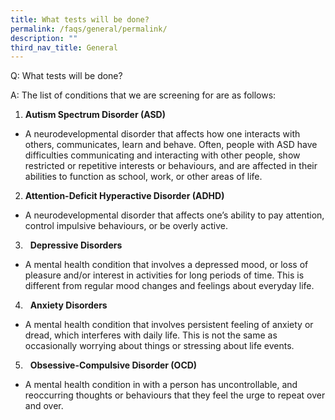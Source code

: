 ```yaml
---
title: What tests will be done?
permalink: /faqs/general/permalink/
description: ""
third_nav_title: General
---
```

Q: What tests will be done?

A: The list of conditions that we are screening for are as follows:

1.  **Autism Spectrum Disorder (ASD)**
* A neurodevelopmental disorder that affects how one interacts with others, communicates, learn and behave. Often, people with ASD have difficulties communicating and interacting with other people, show restricted or repetitive interests or behaviours, and are affected in their abilities to function as school, work, or other areas of life.

2.  **Attention-Deficit Hyperactive Disorder (ADHD)**
*  A neurodevelopmental disorder that affects one’s ability to pay attention, control impulsive behaviours, or be overly active.

3.   **Depressive Disorders**
* A mental health condition that involves a depressed mood, or loss of pleasure and/or interest in activities for long periods of time. This is different from regular mood changes and feelings about everyday life.

4.   **Anxiety Disorders**

*  A mental health condition that involves persistent feeling of anxiety or dread, which interferes with daily life. This is not the same as occasionally worrying about things or stressing about life events.

5.   **Obsessive-Compulsive Disorder (OCD)**

* A mental health condition in with a person has uncontrollable, and reoccurring thoughts or behaviours that they feel the urge to repeat over and over.